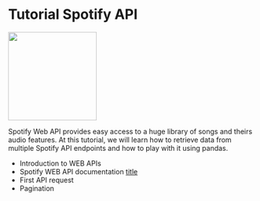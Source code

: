 # Tutorial Spotify API
<img src="https://upload.wikimedia.org/wikipedia/commons/3/33/Spotify_logo13.png" width="180"> 

Spotify Web API provides easy access to a huge library of songs and theirs audio features. At this tutorial, we will learn how to retrieve data from multiple Spotify API endpoints and how to play with it using pandas.

* Introduction to WEB APIs 
* Spotify WEB API documentation  [title](https://developer.spotify.com/web-api/)
* First API request 
* Pagination 

